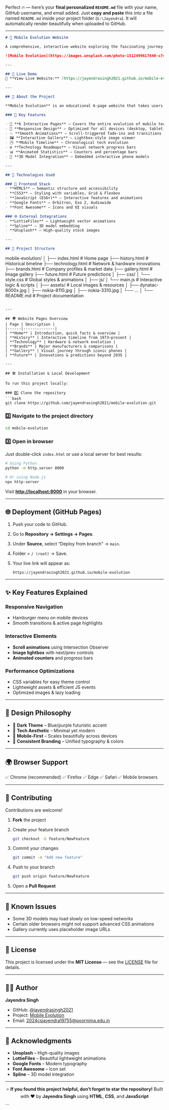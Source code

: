 Perfect 🔥 — here’s your **final personalized `README.md`** file with your name, GitHub username, and email added.
Just **copy and paste** this into a file named `README.md` inside your project folder (`G:\Jayendra`).
It will automatically render beautifully when uploaded to GitHub.

---

```markdown
# 📱 Mobile Evolution Website

A comprehensive, interactive website exploring the fascinating journey of mobile phone technology from 1973 to future predictions. Built with modern web technologies and featuring engaging animations, responsive design, and educational content.

![Mobile Evolution](https://images.unsplash.com/photo-1512499617640-c74ae3a79d37?ixlib=rb-4.0.3&auto=format&fit=crop&w=1200&q=80)

---

## 🌟 Live Demo
🔗 **View Live Website:** [https://jayendrasingh2021.github.io/mobile-evolution](https://jayendrasingh2021.github.io/mobile-evolution)

---

## 📖 About the Project

**Mobile Evolution** is an educational 6-page website that takes users through the complete timeline of mobile phone development — from the first brick phones to futuristic AI-driven concepts. The project combines historical data, interactive visuals, and modern web technologies to create an engaging and informative user experience.

### 🎯 Key Features

- 📱 **6 Interactive Pages** – Covers the entire evolution of mobile technology  
- 📲 **Responsive Design** – Optimized for all devices (desktop, tablet, mobile)  
- ✨ **Smooth Animations** – Scroll-triggered fade-ins and transitions  
- 🖼️ **Interactive Gallery** – Lightbox-style image viewer  
- 🕒 **Mobile Timeline** – Chronological tech evolution  
- ⚙️ **Technology Roadmaps** – Visual network progress bars  
- 📊 **Animated Statistics** – Counters and percentage bars  
- 📱 **3D Model Integration** – Embedded interactive phone models  

---

## 🚀 Technologies Used

### 🧱 Frontend Stack
- **HTML5** – Semantic structure and accessibility  
- **CSS3** – Styling with variables, Grid & Flexbox  
- **JavaScript (ES6+)** – Interactive features and animations  
- **Google Fonts** – Orbitron, Exo 2, Audiowide  
- **Font Awesome** – Icons and UI visuals  

### 🌐 External Integrations
- **LottieFiles** – Lightweight vector animations  
- **Spline** – 3D model embedding  
- **Unsplash** – High-quality stock images  

---

## 📁 Project Structure
```

mobile-evolution/
│
├── index.html              # Home page
├── history.html            # Historical timeline
├── technology.html         # Network & hardware innovations
├── brands.html             # Company profiles & market data
├── gallery.html            # Image gallery
├── future.html             # Future predictions
│
├── css/
│   └── style.css           # Global styles & animations
│
├── js/
│   └── main.js             # Interactive logic & scripts
│
├── assets/                 # Local images & resources
│   ├── dynatac-8000x.jpg
│   ├── nokia-8110.jpg
│   ├── nokia-3310.jpg
│   └── ...
│
└── README.md               # Project documentation

````

---

## 🌍 Website Pages Overview
| Page | Description |
|------|--------------|
| **Home** | Introduction, quick facts & overview |
| **History** | Interactive timeline from 1973–present |
| **Technology** | Hardware & network evolution |
| **Brands** | Major manufacturers & comparisons |
| **Gallery** | Visual journey through iconic phones |
| **Future** | Innovations & predictions beyond 2035 |

---

## 🛠️ Installation & Local Development

To run this project locally:

### 1️⃣ Clone the repository
```bash
git clone https://github.com/jayendrasingh2021/mobile-evolution.git
````

### 2️⃣ Navigate to the project directory

```bash
cd mobile-evolution
```

### 3️⃣ Open in browser

Just double-click `index.html` or use a local server for best results:

```bash
# Using Python
python -m http.server 8000

# Or using Node.js
npx http-server
```

Visit **[http://localhost:8000](http://localhost:8000)** in your browser.

---

## 🌐 Deployment (GitHub Pages)

1. Push your code to GitHub.
2. Go to **Repository → Settings → Pages**.
3. Under **Source**, select “Deploy from branch” → `main`.
4. Folder = `/ (root)` → Save.
5. Your live link will appear as:

   ```
   https://jayendrasingh2021.github.io/mobile-evolution
   ```

---

## ✨ Key Features Explained

### Responsive Navigation

* Hamburger menu on mobile devices
* Smooth transitions & active page highlights

### Interactive Elements

* **Scroll animations** using Intersection Observer
* **Image lightbox** with next/prev controls
* **Animated counters** and progress bars

### Performance Optimizations

* CSS variables for easy theme control
* Lightweight assets & efficient JS events
* Optimized images & lazy loading

---

## 🎨 Design Philosophy

* 🖤 **Dark Theme** – Blue/purple futuristic accent
* 🧠 **Tech Aesthetic** – Minimal yet modern
* 📱 **Mobile-First** – Scales beautifully across devices
* 🧩 **Consistent Branding** – Unified typography & colors

---

## 🌍 Browser Support

✅ Chrome (recommended)
✅ Firefox
✅ Edge
✅ Safari
✅ Mobile browsers

---

## 🤝 Contributing

Contributions are welcome!

1. **Fork** the project
2. Create your feature branch

   ```bash
   git checkout -b feature/NewFeature
   ```
3. Commit your changes

   ```bash
   git commit -m "Add new feature"
   ```
4. Push to your branch

   ```bash
   git push origin feature/NewFeature
   ```
5. Open a **Pull Request**

---

## 🐛 Known Issues

* Some 3D models may load slowly on low-speed networks
* Certain older browsers might not support advanced CSS animations
* Gallery currently uses placeholder image URLs

---

## 📄 License

This project is licensed under the **MIT License** — see the [LICENSE](LICENSE) file for details.

---

## 👨‍💻 Author

**Jayendra Singh**

* GitHub: [@jayendrasingh2021](https://github.com/jayendrasingh2021)
* Project: [Mobile Evolution](https://github.com/jayendrasingh2021/mobile-evolution)
* Email: [2024csjayendra19755@poornima.edu.in](mailto:2024csjayendra19755@poornima.edu.in)

---

## 🙏 Acknowledgments

* **Unsplash** – High-quality images
* **LottieFiles** – Beautiful lightweight animations
* **Google Fonts** – Modern typography
* **Font Awesome** – Icon set
* **Spline** – 3D model integration

---

<div align="center">

⭐ **If you found this project helpful, don’t forget to star the repository!**
Built with ❤️ by **Jayendra Singh** using **HTML**, **CSS**, and **JavaScript**

</div>
```


